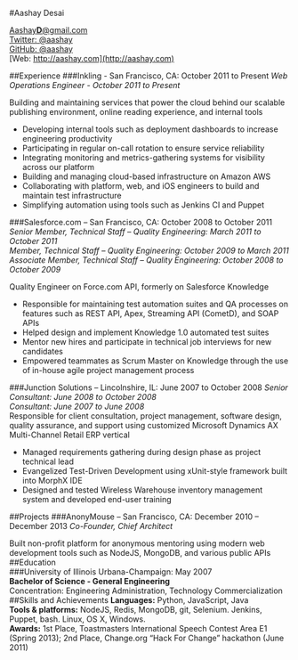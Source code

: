 #Aashay Desai

<span class="contact email"><a href="mailto:aashayd@gmail.com">Aashay<strong>D</strong>@gmail.com</a></span>  
<span class="contact twitter">[Twitter: @aashay](http://twitter.com/aashay)</span>  
<span class="contact github">[GitHub: @aashay](http://github.com/aashay)</span>  
<span class="contact web">[Web: http://aashay.com](http://aashay.com)</span>  

##Experience
###Inkling - San Francisco, CA: October 2011 to Present
*Web Operations Engineer - October 2011 to Present*

Building and maintaining services that power the cloud behind our scalable publishing environment, online reading experience, and internal tools

* Developing internal tools such as deployment dashboards to increase engineering productivity
* Participating in regular on-call rotation to ensure service reliability
* Integrating monitoring and metrics-gathering systems for visibility across our platform
* Building and managing cloud-based infrastructure on Amazon AWS
* Collaborating with platform, web, and iOS engineers to build and maintain test infrastructure
* Simplifying automation using tools such as Jenkins CI and Puppet

###Salesforce.com – San Francisco, CA: October 2008 to October 2011
*Senior Member, Technical Staff – Quality Engineering: March 2011 to October 2011*  
*Member, Technical Staff – Quality Engineering: October 2009 to March 2011*   
*Associate Member, Technical Staff – Quality Engineering: October 2008 to October 2009*  

Quality Engineer on Force.com API, formerly on Salesforce Knowledge  

* Responsible for maintaining test automation suites and QA processes on features such as REST API, Apex, Streaming API (CometD), and SOAP APIs  
* Helped design and implement Knowledge 1.0 automated test suites  
* Mentor new hires and participate in technical job interviews for new candidates  
* Empowered teammates as Scrum Master on Knowledge through the use of in-house agile project management process  

###Junction Solutions – Lincolnshire, IL: June 2007 to October 2008
*Senior Consultant: June 2008 to October 2008*  
*Consultant: June 2007 to June 2008*  
Responsible for client consultation, project management, software design, quality assurance, and support using customized Microsoft Dynamics AX Multi-Channel Retail ERP vertical  

* Managed requirements gathering during design phase as project technical lead   
* Evangelized Test-Driven Development using xUnit-style framework built into MorphX IDE
* Designed and tested Wireless Warehouse inventory management system and developed end-user training

##Projects
###AnonyMouse – San Francisco, CA: December 2010 – December 2013
*Co-Founder, Chief Architect*  

Built non-profit platform for anonymous mentoring using modern web development tools such as NodeJS, MongoDB, and various public APIs  
##Education  
###University of Illinois Urbana-Champaign:	May 2007  
**Bachelor of Science - General Engineering**  
Concentration: Engineering Administration, Technology Commercialization  
##Skills and Achievements
**Languages:** Python, JavaScript, Java  
**Tools &amp; platforms:** NodeJS, Redis, MongoDB, git, Selenium.  Jenkins, Puppet, bash. Linux, OS X, Windows.   
**Awards:** 1st Place, Toastmasters International Speech Contest Area E1 (Spring 2013); 2nd Place, Change.org “Hack For Change” hackathon (June 2011)


